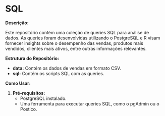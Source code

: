 # **SQL**

**Descrição:**

Este repositório contém uma coleção de queries SQL para análise de dados. As queries foram desenvolvidas utilizando o PostgreSQL e R visam fornecer insights sobre o desempenho das vendas, produtos mais vendidos, clientes mais ativos, entre outras informações relevantes.

**Estrutura do Repositório:**

* **data:** Contém os dados de vendas em formato CSV.
* **sql:** Contém os scripts SQL com as queries.

**Como Usar:**

1. **Pré-requisitos:**
   * PostgreSQL instalado.
   * Uma ferramenta para executar queries SQL, como o pgAdmin ou o Postico.



